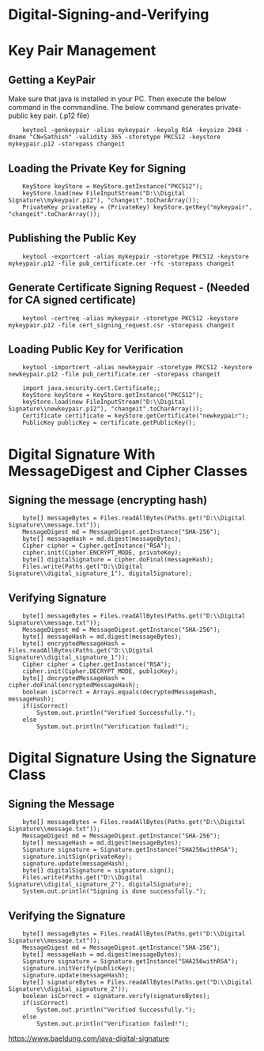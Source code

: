 # Digital-Signing-and-Verifying

# Key Pair Management
## Getting a KeyPair
Make sure that java is installed in your PC. Then execute the below command in the commandline. 
The below command generates private-public key pair. (.p12 file)
```
	keytool -genkeypair -alias mykeypair -keyalg RSA -keysize 2048 -dname "CN=Sathish" -validity 365 -storetype PKCS12 -keystore mykeypair.p12 -storepass changeit
```

## Loading the Private Key for Signing
```
	KeyStore keyStore = KeyStore.getInstance("PKCS12");
	keyStore.load(new FileInputStream("D:\\Digital Signature\\mykeypair.p12"), "changeit".toCharArray());
	PrivateKey privateKey = (PrivateKey) keyStore.getKey("mykeypair", "changeit".toCharArray());
```

## Publishing the Public Key
```
	keytool -exportcert -alias mykeypair -storetype PKCS12 -keystore mykeypair.p12 -file pub_certificate.cer -rfc -storepass changeit
```

## Generate Certificate Signing Request - (Needed for CA signed certificate)
```
	keytool -certreq -alias mykeypair -storetype PKCS12 -keystore mykeypair.p12 -file cert_signing_request.csr -storepass changeit
```

## Loading Public Key for Verification
```
	keytool -importcert -alias newkeypair -storetype PKCS12 -keystore newkeypair.p12 -file pub_certificate.cer -storepass changeit
```

```
	import java.security.cert.Certificate;;
	KeyStore keyStore = KeyStore.getInstance("PKCS12");
	keyStore.load(new FileInputStream("D:\\Digital Signature\\newkeypair.p12"), "changeit".toCharArray());
	Certificate certificate = keyStore.getCertificate("newkeypair");
	PublicKey publicKey = certificate.getPublicKey();
```

# Digital Signature With MessageDigest and Cipher Classes
## Signing the message (encrypting hash)

```
	byte[] messageBytes = Files.readAllBytes(Paths.get("D:\\Digital Signature\\message.txt"));
	MessageDigest md = MessageDigest.getInstance("SHA-256");
	byte[] messageHash = md.digest(messageBytes);
	Cipher cipher = Cipher.getInstance("RSA");
	cipher.init(Cipher.ENCRYPT_MODE, privateKey);
	byte[] digitalSignature = cipher.doFinal(messageHash);
	Files.write(Paths.get("D:\\Digital Signature\\digital_signature_1"), digitalSignature);
```

## Verifying Signature
```
	byte[] messageBytes = Files.readAllBytes(Paths.get("D:\\Digital Signature\\message.txt"));
	MessageDigest md = MessageDigest.getInstance("SHA-256");
	byte[] messageHash = md.digest(messageBytes);
	byte[] encryptedMessageHash = Files.readAllBytes(Paths.get("D:\\Digital Signature\\digital_signature_1"));
	Cipher cipher = Cipher.getInstance("RSA");
	cipher.init(Cipher.DECRYPT_MODE, publicKey);
	byte[] decryptedMessageHash = cipher.doFinal(encryptedMessageHash);
	boolean isCorrect = Arrays.equals(decryptedMessageHash, messageHash);
	if(isCorrect)
		System.out.println("Verified Successfully.");
	else
		System.out.println("Verification failed!");
```

# Digital Signature Using the Signature Class

## Signing the Message
```
	byte[] messageBytes = Files.readAllBytes(Paths.get("D:\\Digital Signature\\message.txt"));
	MessageDigest md = MessageDigest.getInstance("SHA-256");
	byte[] messageHash = md.digest(messageBytes);
	Signature signature = Signature.getInstance("SHA256withRSA");
	signature.initSign(privateKey);
	signature.update(messageHash);
	byte[] digitalSignature = signature.sign();
	Files.write(Paths.get("D:\\Digital Signature\\digital_signature_2"), digitalSignature);
	System.out.println("Signing is done successfully.");
```

## Verifying the Signature
```
	byte[] messageBytes = Files.readAllBytes(Paths.get("D:\\Digital Signature\\message.txt"));
	MessageDigest md = MessageDigest.getInstance("SHA-256");
	byte[] messageHash = md.digest(messageBytes);
	Signature signature = Signature.getInstance("SHA256withRSA");
	signature.initVerify(publicKey);
	signature.update(messageHash);
	byte[] signatureBytes = Files.readAllBytes(Paths.get("D:\\Digital Signature\\digital_signature_2"));
	boolean isCorrect = signature.verify(signatureBytes);
	if(isCorrect)
		System.out.println("Verified Successfully.");
	else
		System.out.println("Verification failed!");
```
https://www.baeldung.com/java-digital-signature